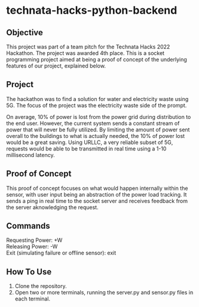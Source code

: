 # technata-hacks-python-backend

## Objective
This project was part of a team pitch for the Technata Hacks 2022 Hackathon. The project was awarded 4th place.
This is a socket programming project aimed at being a proof of concept of the underlying features of our project, explained below.

## Project
The hackathon was to find a solution for water and electricity waste using 5G. The focus of the project was the electricity waste side of the prompt.

On average, 10% of power is lost from the power grid during distribution to the end user. However, the current system sends a constant stream of power that will never be fully utilized. By limiting the amount of power sent overall to the buildings to what is actually needed, the 10% of power lost would be a great saving. Using URLLC, a very reliable subset of 5G, requests would be able to be transmitted in real time using a 1-10 millisecond latency.

## Proof of Concept
This proof of concept focuses on what would happen internally within the sensor, with user input being an abstraction of the power load tracking. It sends a ping in real time to the socket server and receives feedback from the server aknowledging the request.

## Commands
Requesting Power: +<number>W <br>
Releasing Power: -<number>W <br>
Exit (simulating failure or offline sensor): exit

## How To Use
1. Clone the repository.
2. Open two or more terminals, running the server.py and sensor.py files in each terminal.
